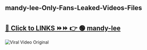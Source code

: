 
 ## mandy-lee-Only-Fans-Leaked-Videos-Files

# <h2><a href="https://mediaupload.pro?mandy-lee">🔗 Click to LINKS ⏩⏩ 👉 🟢 mandy-lee </a></h2>

<a href="https://mediaupload.pro?mandy-lee" rel="nofollow" data-target="animated-image.originalLink"><img src="https://i.ibb.co.com/xMMVF88/686577567.gif" alt="Viral Video Original" style="max-width: 100%; display: inline-block;" data-target="animated-image.originalImage"></a>